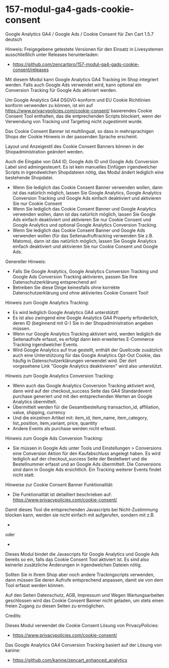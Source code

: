 # 157-modul-ga4-gads-cookie-consent
Google Analytics GA4 / Google Ads / Cookie Consent für Zen Cart 1.5.7 deutsch

Hinweis: 
Freigegebene getestete Versionen für den Einsatz in Livesystemen ausschließlich unter Releases herunterladen:
* https://github.com/zencartpro/157-modul-ga4-gads-cookie-consent/releases

Mit diesem Modul kann Google Analytics GA4 Tracking im Shop integriert werden. Falls auch Google Ads verwendet wird, kann optional ein Conversion Tracking für Google Ads aktiviert werden.

Um Google Analytics GA4 DSGVO-konform und EU Cookie Richtlinien konform verwenden zu können, ist ein auf https://www.privacypolicies.com/cookie-consent/ basierendes Cookie Consent Tool enthalten, das die entprechenden Scripts blockiert, wenn der Verwendung von Tracking und Targeting nicht zugestimmt wurde.

Das Cookie Consent Banner ist multilingual, so dass in mehrsprachigen Shops der Cookie Hinweis in der passenden Sprache erscheint.

Layout und Anzeigestil des Cookie Consent Banners können in der Shopadministration geändert werden.

Auch die Eingabe von GA4 ID, Google Ads ID und Google Ads Conversion Label sind admingesteuert.
Es ist kein manuelles Einfügen irgendwelcher Scripts in irgendwelchen Shopdateien nötig, das Modul ändert lediglich eine bestehende Shopdatei.

* Wenn Sie lediglich das Cookie Consent Banner verwenden wollen, dann ist das natürlich möglich, lassen Sie Google Analytics, Google Analytics Conversion Tracking und Google Ads einfach deaktiviert und aktivieren Sie nur Cookie Consent
* Wenn Sie lediglich das Cookie Consent Banner und Google Analytics verwenden wollen, dann ist das natürlich möglich, lassen Sie Google Ads einfach deaktiviert und aktivieren Sie nur Cookie Consent und Google Analytics und optional Google Analytics Conversion Tracking.
* Wenn Sie lediglich das Cookie Consent Banner und Google Ads verwenden wollen (für das Seitenaufruftracking verwenden Sie z.B. Matomo), dann ist das natürlich möglich, lassen Sie Google Analytics einfach deaktiviert und aktivieren Sie nur Cookie Consent und Google Ads.

Genereller Hinweis:
* Falls Sie Google Analytics, Google Analytics Conversion Tracking und Google Ads Conversion Tracking aktivieren, passen Sie Ihre Datenschutzerklärung entsprechend an!
* Betreiben Sie diese Dinge keinesfalls ohne korrekte Datenschutzerklärung und ohne aktiviertes Cookie Consent Tool! 

Hinweis zum Google Analytics Tracking:
* Es wird lediglich Google Analytics GA4 unterstützt!
* Es ist also zwingend eine Google Analytics GA4 Property erforderlich, deren ID (beginnend mit G-) Sie in der Shopadministration angeben müssen.
* Wenn nur Google Analytics Tracking aktiviert wird, werden lediglich die Seitenaufrufe erfasst, es erfolgt dann kein erweitertes E-Commerce Tracking irgendwelcher Events.
* Wird Google Analytics auf true gestellt, enthält der Quellcode zusätzlich auch eine Unterstützung für das Google Analytics Opt-Out Cookie, das häufig in Datenschutzerklärungen verwendet wird. Der dort vorgesehene Link "Google Analytics deaktivieren" wird also unterstützt.

Hinweis zum Google Analytics Conversion Tracking:
* Wenn auch das Google Analytics Conversion Tracking aktiviert wird, dann wird auf der checkout_success Seite das GA4 Standardevent purchase generiert und mit den entsprechenden Werten an Google Analytics übermittelt.
* Übermittelt werden für die Gesamtbestellung transaction_id, affiliation, value, shipping, currency
* Und die einzelnen Artikel mit: item_id, item_name, item_category, list_position, item_variant, price, quantity
* Andere Events als purchase werden nicht erfasst. 

Hinweis zum Google Ads Conversion Tracking:
* Sie müssen in Google Ads unter Tools und Einstellungen > Conversions eine Conversion Aktion für den Kaufabschluss angelegt haben.
Es wird lediglich auf der checkout_success Seite der Bestellwert und die Bestellnummer erfasst und an Google Ads übermittelt.
Die Conversions sind dann in Google Ads ersichtlich. Ein Tracking weiterer Events findet nicht statt.

Hinweise zur Cookie Consent Banner Funktionalität:
* Die Funktionalität ist detailliert beschrieben auf:
https://www.privacypolicies.com/cookie-consent/

Damit dieses Tool die entsprechenden Javascripts bei Nicht-Zustimmung blocken kann, werden sie nicht einfach mit <script>irgendwas</script> aufgerufen, sondern mit z.B.
* <script type="text/plain" data-cookie-consent="tracking">irgendwas</script> 
oder
* <script type="text/plain" data-cookie-consent="targeting"></script> 
Dieses Modul bindet die Javascripts für Google Analytics und Google Ads bereits so ein, falls das Cookie Consent Tool aktiviert ist.
Es sind also keinerlei zusätzliche Änderungen in irgendwelchen Dateien nötig.

Sollten Sie in Ihrem Shop aber noch andere Trackingscripts verwenden, dann müssen Sie deren Aufrufe entsprechend anpassen, damit sie von dem Tool erfasst werden können. 

Auf den Seiten Datenschutz, AGB, Impressum und Wegen Wartungsarbeiten geschlossen wird das Cookie Consent Banner nicht geladen, um stets einen freien Zugang zu diesen Seiten zu ermöglichen. 

Credits:

Dieses Modul verwendet die Cookie Consent Lösung von PrivacyPolicies:
* https://www.privacypolicies.com/cookie-consent/

Das Google Analytics GA4 Conversion Tracking basiert auf der Lösung von kanine:
* https://github.com/kanine/zencart_enhanced_analytics
